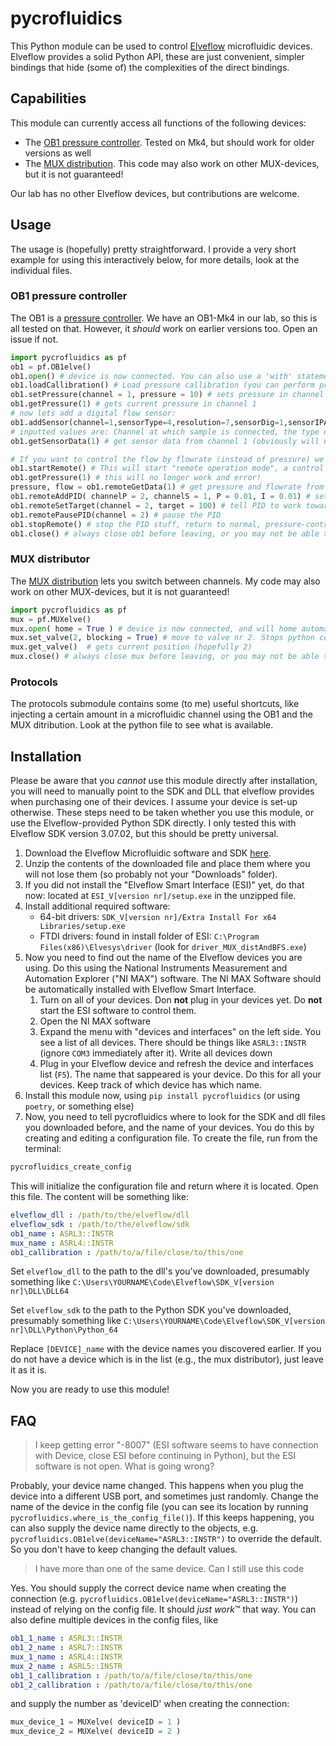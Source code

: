 # pycrofluidics

This Python module can be used to control [Elveflow](https://www.elveflow.com/) microfluidic devices. Elveflow provides a solid Python API, these are just convenient, simpler bindings that hide (some of) the complexities of the direct bindings.

## Capabilities

This module can currently access all functions of the following devices:

- The [OB1 pressure controller](https://www.elveflow.com/microfluidic-products/microfluidics-flow-control-systems/ob1-pressure-controller/). Tested on Mk4, but should work for older versions as well
- The [MUX distribution](https://www.elveflow.com/microfluidic-products/microfluidics-flow-control-systems/mux-distrib/). This code may also work on other MUX-devices, but it is not guaranteed!

Our lab has no other Elveflow devices, but contributions are welcome.

## Usage

The usage is (hopefully) pretty straightforward. I provide a very short example for using this interactively below, for more details, look at the individual files.

### OB1 pressure controller

The OB1 is a [pressure controller](https://www.elveflow.com/microfluidic-products/microfluidics-flow-control-systems/ob1-pressure-controller/). We have an OB1-Mk4 in our lab, so this is all tested on that. However, it *should* work on earlier versions too. Open an issue if not.

``` python
import pycrofluidics as pf
ob1 = pf.OB1elve() 
ob1.open() # device is now connected. You can also use a 'with' statement ("with pf.OB1elve() as ob1:")
ob1.loadCallibration() # Load pressure callibration (you can perform pressure callibration using ob1.performCallibration(), follow the regular procedure for callibrationg the pressure channels)
ob1.setPressure(channel = 1, pressure = 10) # sets pressure in channel 1 to 10 mbar
ob1.getPressure(1) # gets current pressure in channel 1
# now lets add a digital flow sensor:
ob1.addSensor(channel=1,sensorType=4,resolution=7,sensorDig=1,sensorIPACalib=0)
# inputted values are: Channel at which sample is connected, the type of sensor (print options with pf.printSensorTypes()), the resolution of sensor (see pf.printSensorResolutions(), whether you are using a digital sensor, whether the sensor should use the IPA callibration.
ob1.getSensorData(1) # get sensor data from channel 1 (obviously will not work if no sensor was added)

# If you want to control the flow by flowrate (instead of pressure) we need a PID feedback control:
ob1.startRemote() # This will start "remote operation mode", a control loop in the background which automatically reads all sensors and regulators. No direct call to the OB1 can be made until the stopRemote function is called. Until then only function accessing this loop (remoteGetData, remoteSetTarget) are allowed.
ob1.getPressure(1) # this will no longer work and error!
pressure, flow = ob1.remoteGetData(1) # get pressure and flowrate from channel 1
ob1.remoteAddPID( channelP = 2, channelS = 1, P = 0.01, I = 0.01) # setup a PID feedback loop with P and I set, using pressure channel 2 and the flow rate sensor on channel 1. The PID will immediately activate after running
ob1.remoteSetTarget(channel = 2, target = 100) # tell PID to work towards a 100µl/min flow in channel 2
ob1.remotePausePID(channel = 2) # pause the PID
ob1.stopRemote() # stop the PID stuff, return to normal, pressure-controlled status.
ob1.close() # always close ob1 before leaving, or you may not be able to reconnect without restarting/unplugging device. Use 'with' statement if possible.
```

### MUX distributor

The [MUX distribution](https://www.elveflow.com/microfluidic-products/microfluidics-flow-control-systems/mux-distrib/) lets you switch between channels. My code may also work on other MUX-devices, but it is not guaranteed!

``` python
import pycrofluidics as pf
mux = pf.MUXelve() 
mux.open( home = True ) # device is now connected, and will home automatically. You can also use a 'with' statement (with pf.MUXelve() as mux: etc)
mux.set_valve(2, blocking = True) # move to valve nr 2. Stops python code until it has arrived there
mux.get_valve()  # gets current position (hopefully 2)
mux.close() # always close mux before leaving, or you may not be able to reconnect without restarting/unplugging device. Use  'with' statement if possible.
```

### Protocols

The protocols submodule contains some (to me) useful shortcuts, like injecting a certain amount in a microfluidic channel using the OB1 and the MUX ditribution. Look at the python file to see what is available.

## Installation

Please be aware that you *cannot* use this module directly after installation, you will need to manually point to the SDK and DLL that elveflow provides when purchasing one of their devices. I assume your device is set-up otherwise. These steps need to be taken whether you use this module, or use the Elveflow-provided Python SDK directly. I only tested this with Elveflow SDK version 3.07.02, but this should be pretty universal. 

1. Download the Elveflow Microfluidic software and SDK [here](https://www.elveflow.com/microfluidic-products/microfluidics-software/elveflow-software-sdk/).
2. Unzip the contents of the downloaded file and place them where you will not lose them (so probably not your "Downloads" folder).
3. If you did not install the "Elveflow Smart Interface (ESI)" yet, do that now: located at ``ESI_V[version nr]/setup.exe`` in the unzipped file.
4. Install additional required software:
   - 64-bit drivers: ``SDK_V[version nr]/Extra Install For x64 Libraries/setup.exe``
   - FTDI drivers: found in install folder of ESI: ``C:\Program Files(x86)\Elvesys\driver`` (look for ``driver_MUX_distAndBFS.exe``)
5. Now you need to find out the name of the Elveflow devices you are using. Do this using the National Instruments Measurement and Automation Explorer ("NI MAX") software. The NI MAX Software should be automatically installed with Elveflow Smart Interface.
   1. Turn on all of your devices. Don **not** plug in your devices yet. Do **not** start the ESI software to control them.
   2. Open the NI MAX software
   3. Expand the menu with "devices and interfaces" on the left side. You see a list of all devices. There should be things like ``ASRL3::INSTR`` (ignore ``COM3`` immediately after it). Write all devices down
   4. Plug in your Elveflow device and refresh the device and interfaces list (``F5``). The name that sappeared is your device. Do this for all your devices. Keep track of which device has which name.
6. Install this module now, using ``pip install pycrofluidics`` (or using ``poetry``, or something else)
7. Now, you need to tell pycrofluidics where to look for the SDK and dll files you downloaded before, and the name of your devices. You do this by creating and editing a configuration file. To create the file, run from the terminal:

``` bash
pycrofluidics_create_config
```

This will initialize the configuration file and return where it is located. Open this file. The content will be something like:

``` yaml
elveflow_dll : /path/to/the/elveflow/dll
elveflow_sdk : /path/to/the/elveflow/sdk
ob1_name : ASRL3::INSTR
mux_name : ASRL4::INSTR
ob1_callibration : /path/to/a/file/close/to/this/one
```

Set ``elveflow_dll`` to the path to the dll's you've downloaded, presumably something like ``C:\Users\YOURNAME\Code\Elveflow\SDK_V[version nr]\DLL\DLL64``

Set ``elveflow_sdk`` to the path to the Python SDK you've downloaded, presumably something like ``C:\Users\YOURNAME\Code\Elveflow\SDK_V[version nr]\DLL\Python\Python_64``

Replace ``[DEVICE]_name`` with the device names you discovered earlier. If you do not have a device which is in the list (e.g., the mux distributor), just leave it as it is.

Now you are ready to use this module!


## FAQ

> I keep getting error "-8007" (ESI software seems to have connection with Device, close ESI before continuing in Python), but the ESI software is not open. What is going wrong?

Probably, your device name changed. This happens when you plug the device into a different USB port, and sometimes just randomly. Change the name of the device in the config file (you can see its location by running ``pycrofluidics.where_is_the_config_file()``). If this keeps happening, you can also supply the device name directly to the objects, e.g. ``pycrofluidics.OB1elve(deviceName="ASRL3::INSTR")`` to override the default. So you don't have to keep changing the default values.

> I have more than one of the same device. Can I still use this code

Yes. You should supply the correct device name when creating the connection (e.g. ``pycrofluidics.OB1elve(deviceName="ASRL3::INSTR")``) instead of relying on the config file. It should *just work*™ that way. You can also define multiple devices in the config files, like

``` yaml
ob1_1_name : ASRL3::INSTR
ob1_2_name : ASRL7::INSTR
mux_1_name : ASRL4::INSTR
mux_2_name : ASRL5::INSTR
ob1_1_callibration : /path/to/a/file/close/to/this/one
ob1_2_callibration : /path/to/a/file/close/to/this/one
```

and supply the number as 'deviceID' when creating the connection:

``` python
mux_device_1 = MUXelve( deviceID = 1 )
mux_device_2 = MUXelve( deviceID = 2 )
```
